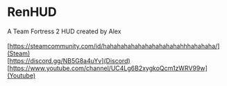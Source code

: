 # RenHUD

A Team Fortress 2 HUD created by Alex </br>
</br>
[https://steamcommunity.com/id/hahahahahahahahahahahahhhahahaha/](Steam)</br>
[https://discord.gg/NB5G8a4uYv](Discord)</br>
[https://www.youtube.com/channel/UC4Lg6B2xygkoQcm1zWRV99w](Youtube)</br>
